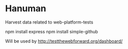 Hanuman
=======

Harvest data related to web-platform-tests

npm install express
npm install simple-github

Will be used by
  http://testthewebforward.org/dashboard/

